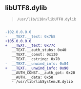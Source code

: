 ## libUTF8.dylib

> `/usr/lib/i18n/libUTF8.dylib`

```diff

-102.0.0.0.0
-  __TEXT.__text: 0x7b8
+105.0.0.0.0
+  __TEXT.__text: 0x77c
   __TEXT.__auth_stubs: 0x40
   __TEXT.__const: 0x130
   __TEXT.__cstring: 0x70
-  __TEXT.__unwind_info: 0x84
+  __TEXT.__unwind_info: 0x90
   __AUTH_CONST.__auth_got: 0x20
   __AUTH.__data: 0x58
   - /usr/lib/libSystem.B.dylib

```
